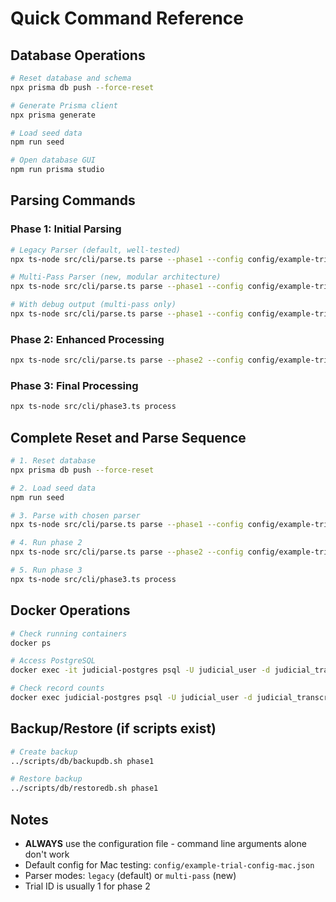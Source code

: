 # Quick Command Reference

## Database Operations
```bash
# Reset database and schema
npx prisma db push --force-reset

# Generate Prisma client
npx prisma generate

# Load seed data
npm run seed

# Open database GUI
npm run prisma studio
```

## Parsing Commands

### Phase 1: Initial Parsing
```bash
# Legacy Parser (default, well-tested)
npx ts-node src/cli/parse.ts parse --phase1 --config config/example-trial-config-mac.json --parser-mode legacy

# Multi-Pass Parser (new, modular architecture)
npx ts-node src/cli/parse.ts parse --phase1 --config config/example-trial-config-mac.json --parser-mode multi-pass

# With debug output (multi-pass only)
npx ts-node src/cli/parse.ts parse --phase1 --config config/example-trial-config-mac.json --parser-mode multi-pass --debug-output
```

### Phase 2: Enhanced Processing
```bash
npx ts-node src/cli/parse.ts parse --phase2 --config config/example-trial-config-mac.json --trial-id 1
```

### Phase 3: Final Processing
```bash
npx ts-node src/cli/phase3.ts process
```

## Complete Reset and Parse Sequence
```bash
# 1. Reset database
npx prisma db push --force-reset

# 2. Load seed data
npm run seed

# 3. Parse with chosen parser
npx ts-node src/cli/parse.ts parse --phase1 --config config/example-trial-config-mac.json --parser-mode multi-pass

# 4. Run phase 2
npx ts-node src/cli/parse.ts parse --phase2 --config config/example-trial-config-mac.json --trial-id 1

# 5. Run phase 3
npx ts-node src/cli/phase3.ts process
```

## Docker Operations
```bash
# Check running containers
docker ps

# Access PostgreSQL
docker exec -it judicial-postgres psql -U judicial_user -d judicial_transcripts

# Check record counts
docker exec judicial-postgres psql -U judicial_user -d judicial_transcripts -c "SELECT 'Sessions' as entity, COUNT(*) FROM \"Session\" UNION ALL SELECT 'Pages', COUNT(*) FROM \"Page\" UNION ALL SELECT 'Lines', COUNT(*) FROM \"Line\";"
```

## Backup/Restore (if scripts exist)
```bash
# Create backup
../scripts/db/backupdb.sh phase1

# Restore backup
../scripts/db/restoredb.sh phase1
```

## Notes
- **ALWAYS** use the configuration file - command line arguments alone don't work
- Default config for Mac testing: `config/example-trial-config-mac.json`
- Parser modes: `legacy` (default) or `multi-pass` (new)
- Trial ID is usually 1 for phase 2